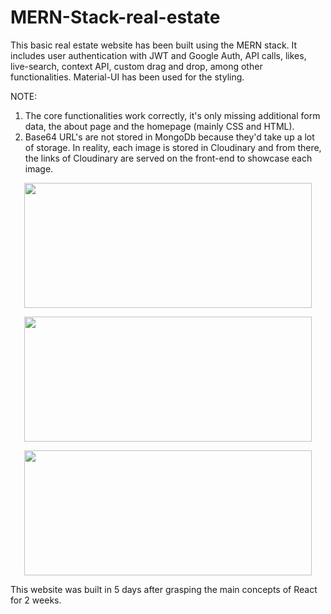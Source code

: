 # MERN-Stack-real-estate
This basic real estate website has been built using the MERN stack. It includes user authentication with JWT and Google Auth, API calls, likes, live-search, context API, custom drag and drop, among other functionalities. Material-UI has been used for the styling. 

NOTE: 

1. The core functionalities work correctly, it's only missing additional form data, the about page and the homepage (mainly CSS and HTML).
2. Base64 URL's are not stored in MongoDb because they'd take up a lot of storage. In reality, each image is stored in Cloudinary and from there, the links of Cloudinary are served on the front-end to showcase each image.

<p align="center">
  <img width="460" height="200" src="https://user-images.githubusercontent.com/80694673/111852076-a3ae6080-88e3-11eb-8fa5-1a763cfb6591.png">
</p>
<p align="center">
  <img width="460" height="200" src="https://user-images.githubusercontent.com/80694673/111852426-e0c72280-88e4-11eb-87f2-ff98ac130fae.png">
</p>
<p align="center">
  <img width="460" height="200" src="https://user-images.githubusercontent.com/80694673/111852041-8d080980-88e3-11eb-8535-4f225eb72359.png">
</p>

This website was built in 5 days after grasping the main concepts of React for 2 weeks.

